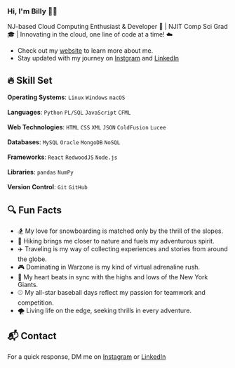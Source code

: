 ### Hi, I'm Billy 👋🏽
NJ-based Cloud Computing Enthusiast & Developer 🚀 | NJIT Comp Sci Grad 🎓 | Innovating in the cloud, one line of code at a time! ☁️
* Check out my [website]() to learn more about me.
* Stay updated with my journey on [Instgram](https://www.instagram.com/__bg3/) and [LinkedIn](www.linkedin.com/in/billy-ramirez1)
## 🔥 Skill Set
**Operating Systems**: ```Linux```  ```Windows```  ```macOS```  
<br>
**Languages**: ```Python```  ```PL/SQL```  ```JavaScript```  ```CFML```  
<br>
**Web Technologies**: ```HTML```  ```CSS```  ```XML```  ```JSON```  ```ColdFusion```  ```Lucee```  
<br>
**Databases**: ```MySQL``` ```Oracle``` ```MongoDB``` ```NoSQL```  
<br>
**Frameworks**: ```React``` ```RedwoodJS``` ```Node.js```  
<br>
**Libraries**: ```pandas``` ```NumPy```  
<br>
**Version Control**: ```Git``` ```GitHub```  
## 🔍 Fun Facts
* 🏂 My love for snowboarding is matched only by the thrill of the slopes.
* 🥾 Hiking brings me closer to nature and fuels my adventurous spirit.
* ✈️ Traveling is my way of collecting experiences and stories from around the globe.
* 🎮 Dominating in Warzone is my kind of virtual adrenaline rush.
* 🏈 My heart beats in sync with the highs and lows of the New York Giants.
* ⚾ My all-star baseball days reflect my passion for teamwork and competition.
* 🌪️ Living life on the edge, seeking thrills in every adventure.
## 📬 Contact
For a quick response, DM me on [Instagram](https://www.instagram.com/__bg3/) or [LinkedIn](www.linkedin.com/in/billy-ramirez1)
